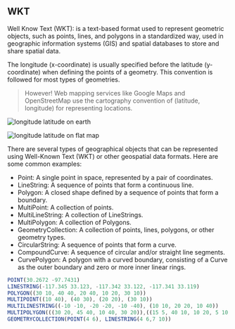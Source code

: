 ## WKT

Well Know Text (WKT): is a text-based format used to represent geometric objects, such as points, lines, and polygons in a standardized way, used in geographic information systems (GIS) and spatial databases to store and share spatial data.

The longitude (x-coordinate) is usually specified before the latitude (y-coordinate) when defining the points of a geometry. This convention is followed for most types of geometries.

> However! Web mapping services like Google Maps and OpenStreetMap use the cartography convention of (latitude, longitude) for representing locations.

![longitude latitude on earth](https://geography.name/wp-content/uploads/2015/10/Lat_Long.webp)

![longitude latitude on flat map](https://i.pinimg.com/originals/59/0f/8d/590f8df285a96811609ac189bf1c6e4b.gif)

There are several types of geographical objects that can be represented using Well-Known Text (WKT) or other geospatial data formats. Here are some common examples:

-   Point: A single point in space, represented by a pair of coordinates.
-   LineString: A sequence of points that form a continuous line.
-   Polygon: A closed shape defined by a sequence of points that form a boundary.
-   MultiPoint: A collection of points.
-   MultiLineString: A collection of LineStrings.
-   MultiPolygon: A collection of Polygons.
-   GeometryCollection: A collection of points, lines, polygons, or other geometry types.
-   CircularString: A sequence of points that form a curve.
-   CompoundCurve: A sequence of circular and/or straight line segments.
-   CurvePolygon: A polygon with a curved boundary, consisting of a Curve as the outer boundary and zero or more inner linear rings.

```js
POINT(30.2672 -97.7431)
LINESTRING(-117.345 33.123, -117.342 33.122, -117.341 33.119)
POLYGON((30 10, 40 40, 20 40, 10 20, 30 10))
MULTIPOINT((10 40), (40 30), (20 20), (30 10))
MULTILINESTRING((-10 -10, -20 -20, -10 -40), (10 10, 20 20, 10 40))
MULTIPOLYGON(((30 20, 45 40, 10 40, 30 20)),((15 5, 40 10, 10 20, 5 10, 15 5)))
GEOMETRYCOLLECTION(POINT(4 6), LINESTRING(4 6,7 10))
```
